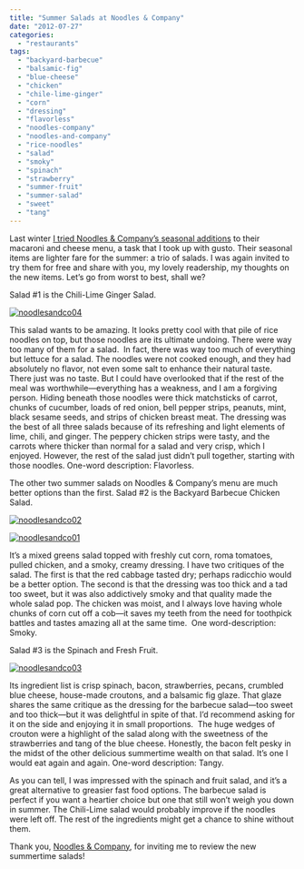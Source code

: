 ```yaml
---
title: "Summer Salads at Noodles & Company"
date: "2012-07-27"
categories:
  - "restaurants"
tags:
  - "backyard-barbecue"
  - "balsamic-fig"
  - "blue-cheese"
  - "chicken"
  - "chile-lime-ginger"
  - "corn"
  - "dressing"
  - "flavorless"
  - "noodles-company"
  - "noodles-and-company"
  - "rice-noodles"
  - "salad"
  - "smoky"
  - "spinach"
  - "strawberry"
  - "summer-fruit"
  - "summer-salad"
  - "sweet"
  - "tang"
---
```


Last winter [I tried Noodles & Company’s seasonal additions](https://thegourmez.com/blog/2012-04-30-mac-and-cheese-at-noodles-company/) to their macaroni and cheese menu, a task that I took up with gusto. Their seasonal items are lighter fare for the summer: a trio of salads. I was again invited to try them for free and share with you, my lovely readership, my thoughts on the new items. Let’s go from worst to best, shall we?

Salad #1 is the Chili-Lime Ginger Salad.

[![](http://s3.amazonaws.com/thegourmez-wpmedia/2012/07/noodlesandco04.jpg "noodlesandco04")](http://s3.amazonaws.com/thegourmez-wpmedia/2012/07/noodlesandco04.jpg)

This salad wants to be amazing. It looks pretty cool with that pile of rice noodles on top, but those noodles are its ultimate undoing. There were way too many of them for a salad.  In fact, there was way too much of everything but lettuce for a salad. The noodles were not cooked enough, and they had absolutely no flavor, not even some salt to enhance their natural taste. There just was no taste. But I could have overlooked that if the rest of the meal was worthwhile—everything has a weakness, and I am a forgiving person. Hiding beneath those noodles were thick matchsticks of carrot, chunks of cucumber, loads of red onion, bell pepper strips, peanuts, mint, black sesame seeds, and strips of chicken breast meat. The dressing was the best of all three salads because of its refreshing and light elements of lime, chili, and ginger. The peppery chicken strips were tasty, and the carrots where thicker than normal for a salad and very crisp, which I enjoyed. However, the rest of the salad just didn’t pull together, starting with those noodles. One-word description: Flavorless.

The other two summer salads on Noodles & Company’s menu are much better options than the first. Salad #2 is the Backyard Barbecue Chicken Salad.




<div class="caption">

[![](http://s3.amazonaws.com/thegourmez-wpmedia/2012/07/noodlesandco02.jpg "noodlesandco02")](http://s3.amazonaws.com/thegourmez-wpmedia/2012/07/noodlesandco02.jpg)</div>





<div class="caption">

[![](http://s3.amazonaws.com/thegourmez-wpmedia/2012/07/noodlesandco01.jpg "noodlesandco01")](http://s3.amazonaws.com/thegourmez-wpmedia/2012/07/noodlesandco01.jpg)</div>


It’s a mixed greens salad topped with freshly cut corn, roma tomatoes, pulled chicken, and a smoky, creamy dressing. I have two critiques of the salad. The first is that the red cabbage tasted dry; perhaps radicchio would be a better option. The second is that the dressing was too thick and a tad too sweet, but it was also addictively smoky and that quality made the whole salad pop. The chicken was moist, and I always love having whole chunks of corn cut off a cob—it saves my teeth from the need for toothpick battles and tastes amazing all at the same time.  One word-description: Smoky.

Salad #3 is the Spinach and Fresh Fruit.

[![](http://s3.amazonaws.com/thegourmez-wpmedia/2012/07/noodlesandco03.jpg "noodlesandco03")](http://s3.amazonaws.com/thegourmez-wpmedia/2012/07/noodlesandco03.jpg)

Its ingredient list is crisp spinach, bacon, strawberries, pecans, crumbled blue cheese, house-made croutons, and a balsamic fig glaze. That glaze shares the same critique as the dressing for the barbecue salad—too sweet and too thick—but it was delightful in spite of that. I’d recommend asking for it on the side and enjoying it in small proportions.  The huge wedges of crouton were a highlight of the salad along with the sweetness of the strawberries and tang of the blue cheese. Honestly, the bacon felt pesky in the midst of the other delicious summertime wealth on that salad. It’s one I would eat again and again. One-word description: Tangy.

As you can tell, I was impressed with the spinach and fruit salad, and it’s a great alternative to greasier fast food options. The barbecue salad is perfect if you want a heartier choice but one that still won’t weigh you down in summer. The Chili-Lime salad would probably improve if the noodles were left off. The rest of the ingredients might get a chance to shine without them.

Thank you, [Noodles & Company](http://www.noodles.com/ "Noodles & Company"), for inviting me to review the new summertime salads!
